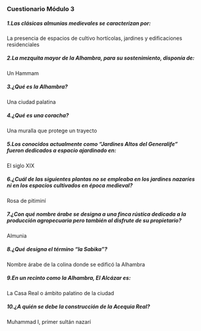 ### Cuestionario Módulo 3

##### 1.Las clásicas almunias medievales se caracterizan por:
La presencia de espacios de cultivo hortícolas, jardines y edificaciones residenciales

##### 2.La mezquita mayor de la Alhambra, para su sostenimiento, disponía de:
Un Hammam

##### 3.¿Qué es la Alhambra?
Una ciudad palatina

##### 4.¿Qué es una coracha?
Una muralla que protege un trayecto

##### 5.Los conocidos actualmente como “Jardines Altos del Generalife” fueron dedicados a espacio ajardinado en:
El siglo XIX

##### 6.¿Cuál de las siguientes plantas no se empleaba en los jardines nazaríes ni en los espacios cultivados en época medieval?
Rosa de pitiminí

##### 7.¿Con qué nombre árabe se designa a una finca rústica dedicada a la producción agropecuaria pero también al disfrute de su propietario?
Almunia

##### 8.¿Qué designa el término “la Sabika”?
Nombre árabe de la colina donde se edificó la Alhambra

##### 9.En un recinto como la Alhambra, El Alcázar es:
La Casa Real o ámbito palatino de la ciudad

##### 10.¿A quién se debe la construcción de la Acequia Real?
Muhammad I, primer sultán nazarí
